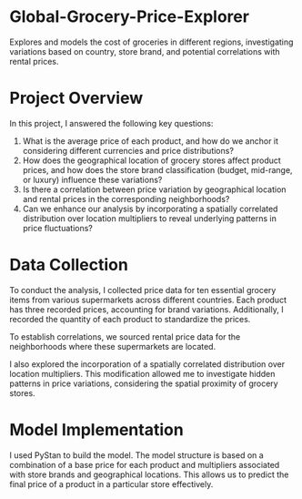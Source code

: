 # Global-Grocery-Price-Explorer
Explores and models the cost of groceries in different regions, investigating variations based on country, store brand, and potential correlations with rental prices.

# Project Overview
In this project, I answered the following key questions:

1. What is the average price of each product, and how do we anchor it considering different currencies and price distributions?
2. How does the geographical location of grocery stores affect product prices, and how does the store brand classification (budget, mid-range, or luxury) influence these variations?
3. Is there a correlation between price variation by geographical location and rental prices in the corresponding neighborhoods?
4. Can we enhance our analysis by incorporating a spatially correlated distribution over location multipliers to reveal underlying patterns in price fluctuations?
# Data Collection
To conduct the analysis, I collected price data for ten essential grocery items from various supermarkets across different countries. Each product has three recorded prices, accounting for brand variations. Additionally, I recorded the quantity of each product to standardize the prices.

To establish correlations, we sourced rental price data for the neighborhoods where these supermarkets are located.

I also explored the incorporation of a spatially correlated distribution over location multipliers. This modification allowed me to investigate hidden patterns in price variations, considering the spatial proximity of grocery stores.

# Model Implementation
I used PyStan to build the model. The model structure is based on a combination of a base price for each product and multipliers associated with store brands and geographical locations. This allows us to predict the final price of a product in a particular store effectively.
